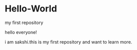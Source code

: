 # Hello-World
my first repository


hello everyone!
 
i am sakshi.this is my first repository and want to learn more.
